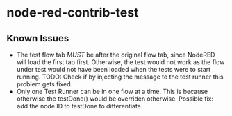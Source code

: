 # node-red-contrib-test

## Known Issues

* The test flow tab *MUST* be after the original flow tab, since NodeRED will load the first tab first. Otherwise, the test would not work as the flow under test would not have been loaded when the tests were to start running. TODO: Check if by injecting the message to the test runner this problem gets fixed.
* Only one Test Runner can be in one flow at a time. This is because otherwise the testDone() would be overriden otherwise. Possible fix: add the node ID to testDone to differentiate.
